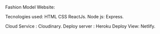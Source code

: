 Fashion Model Website:

Tecnologies used: HTML CSS ReactJs.
Node js: Express.

Cloud Service : Cloudinary.
Deploy server : Heroku
Deploy View: Netlify.
